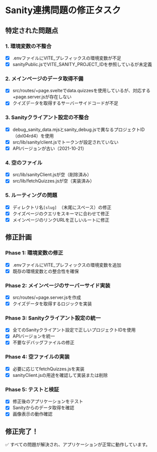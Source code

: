 # Sanity連携問題の修正タスク

## 特定された問題点

### 1. 環境変数の不整合
- [x] .envファイルにVITE_プレフィックスの環境変数が不足
- [x] sanityPublic.jsでVITE_SANITY_PROJECT_IDを参照しているが未定義

### 2. メインページのデータ取得不備
- [x] src/routes/+page.svelteでdata.quizzesを使用しているが、対応する+page.server.jsが存在しない
- [x] クイズデータを取得するサーバーサイドコードが不足

### 3. Sanityクライアント設定の不整合
- [x] debug_sanity_data.mjsとsanity_debug.jsで異なるプロジェクトID（dxl04rd4）を使用
- [x] src/lib/sanity/client.jsでトークンが設定されていない
- [x] APIバージョンが古い（2021-10-21）

### 4. 空のファイル
- [x] src/lib/sanityClient.jsが空（削除済み）
- [x] src/lib/fetchQuizzes.jsが空（実装済み）

### 5. ルーティングの問題
- [x] ディレクトリ名`[slug] `（末尾にスペース）の修正
- [x] クイズページのクエリをスキーマに合わせて修正
- [x] メインページのリンクURLを正しいルートに修正

## 修正計画

### Phase 1: 環境変数の修正
- [x] .envファイルにVITE_プレフィックスの環境変数を追加
- [x] 既存の環境変数との整合性を確保

### Phase 2: メインページのサーバーサイド実装
- [x] src/routes/+page.server.jsを作成
- [x] クイズデータを取得するロジックを実装

### Phase 3: Sanityクライアント設定の統一
- [x] 全てのSanityクライアント設定で正しいプロジェクトIDを使用
- [x] APIバージョンを統一
- [x] 不要なデバッグファイルの修正

### Phase 4: 空ファイルの実装
- [x] 必要に応じてfetchQuizzes.jsを実装
- [x] sanityClient.jsの用途を確認して実装または削除

### Phase 5: テストと検証
- [x] 修正後のアプリケーションをテスト
- [x] Sanityからのデータ取得を確認
- [x] 画像表示の動作確認

## 修正完了！

✅ すべての問題が解決され、アプリケーションが正常に動作しています。

